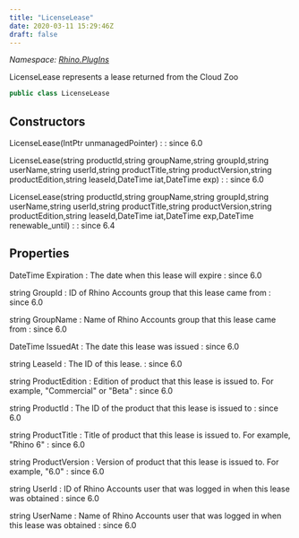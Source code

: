 ```yaml
---
title: "LicenseLease"
date: 2020-03-11 15:29:46Z
draft: false
---
```


*Namespace: [Rhino.PlugIns](../)*

LicenseLease represents a lease returned from the Cloud Zoo
```cs
public class LicenseLease
```
## Constructors

LicenseLease(IntPtr unmanagedPointer)
: 
: since 6.0

LicenseLease(string productId,string groupName,string groupId,string userName,string userId,string productTitle,string productVersion,string productEdition,string leaseId,DateTime iat,DateTime exp)
: 
: since 6.0

LicenseLease(string productId,string groupName,string groupId,string userName,string userId,string productTitle,string productVersion,string productEdition,string leaseId,DateTime iat,DateTime exp,DateTime renewable_until)
: 
: since 6.4
## Properties

DateTime Expiration
: The date when this lease will expire
: since 6.0

string GroupId
: ID of Rhino Accounts group that this lease came from
: since 6.0

string GroupName
: Name of Rhino Accounts group that this lease came from
: since 6.0

DateTime IssuedAt
: The date this lease was issued
: since 6.0

string LeaseId
: The ID of this lease.
: since 6.0

string ProductEdition
: Edition of product that this lease is issued to. For example, "Commercial" or "Beta"
: since 6.0

string ProductId
: The ID of the product that this lease is issued to
: since 6.0

string ProductTitle
: Title of product that this lease is issued to. For example, "Rhino 6"
: since 6.0

string ProductVersion
: Version of product that this lease is issued to. For example, "6.0"
: since 6.0

string UserId
: ID of Rhino Accounts user that was logged in when this lease was obtained
: since 6.0

string UserName
: Name of Rhino Accounts user that was logged in when this lease was obtained
: since 6.0

